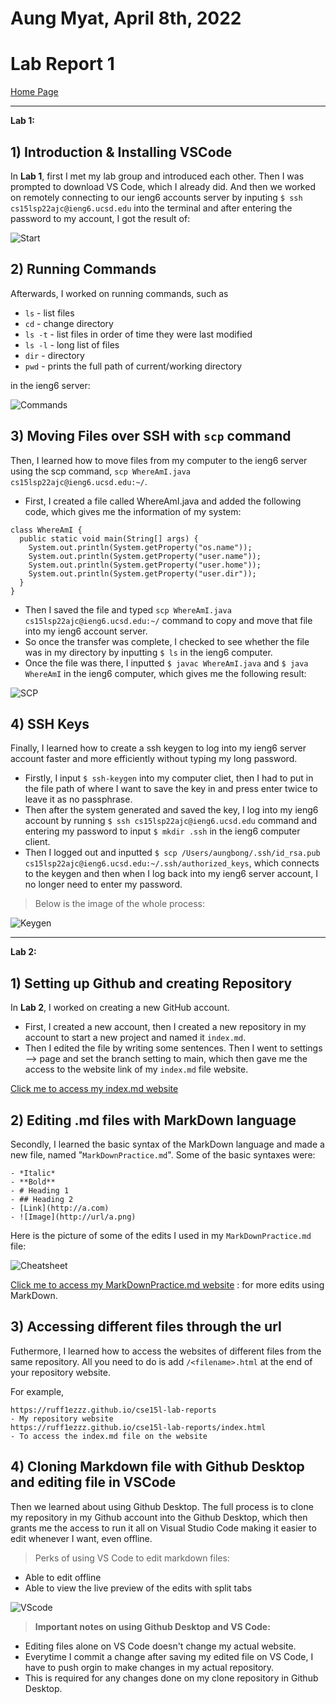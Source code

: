 # Aung Myat, April 8th, 2022
# Lab Report 1
[Home Page](https://ruff1ezzz.github.io/cse15l-lab-reports/index.html)

***

**Lab 1:**

## 1) Introduction & Installing VSCode

In **Lab 1**, first I met my lab group and introduced each other. Then I was prompted to download VS Code, which I already did. And then we worked on remotely connecting to  our ieng6 accounts server by inputing `$ ssh cs15lsp22ajc@ieng6.ucsd.edu` into the terminal and after entering the password to my account, I got the result of:

![Start](images/1Lab1.png)

## 2) Running Commands

Afterwards, I worked on running commands, such as 

* `ls` - list files
* `cd` - change directory
* `ls -t` - list files in order of time they were last modified
* `ls -l` - long list of files
* `dir` - directory
* `pwd` - prints the full path of current/working directory

in the ieng6 server:

![Commands](images/CommandLab1.png)

## 3) Moving Files over SSH with `scp` command

Then, I learned how to move files from my computer to the ieng6 server using the scp command, `scp WhereAmI.java cs15lsp22ajc@ieng6.ucsd.edu:~/`. 

* First, I created a file called WhereAmI.java and added the following code, which gives me the information of my system:

```
class WhereAmI {
  public static void main(String[] args) {
    System.out.println(System.getProperty("os.name"));
    System.out.println(System.getProperty("user.name"));
    System.out.println(System.getProperty("user.home"));
    System.out.println(System.getProperty("user.dir"));
  }
}
```

* Then I saved the file and typed `scp WhereAmI.java cs15lsp22ajc@ieng6.ucsd.edu:~/` command to copy and move that file into my ieng6 account server. 
* So once the transfer was complete, I checked to see whether the file was in my directory by inputting `$ ls` in the ieng6 computer. 
* Once the file was there, I inputted `$ javac WhereAmI.java` and `$ java WhereAmI` in the ieng6 computer, which gives me the following result:

![SCP](images/SCPLab1.png)

## 4) SSH Keys

Finally, I learned how to create a ssh keygen to log into my ieng6 server account faster and more efficiently without typing my long password. 
* Firstly, I input `$ ssh-keygen` into my computer cliet, then I had to put in the file path of where I want to save the key in and press enter twice to leave it as no passphrase. 
* Then after the system generated and saved the key, I log into my ieng6 account by running `$ ssh cs15lsp22ajc@ieng6.ucsd.edu` command and entering my password to input `$ mkdir .ssh` in the ieng6 computer client. 
* Then I logged out and inputted `$ scp /Users/aungbong/.ssh/id_rsa.pub cs15lsp22ajc@ieng6.ucsd.edu:~/.ssh/authorized_keys`, which connects to the keygen and then when I log back into my ieng6 server account, I no longer need to enter my password. 

>Below is the image of the whole process:

![Keygen](images/KeygenLab1.png)

***

**Lab 2:**

## 1) Setting up Github and creating Repository

In **Lab 2**, I worked on creating a new GitHub account. 
* First, I created a new account, then I created a new repository in my account to start a new project and named it `index.md`. 
* Then I edited the file by writing some sentences. Then I went to settings --> page and set the branch setting to main, which then gave me the access to the website link of my `index.md` file website. 

[Click me to access my index.md website](https://ruff1ezzz.github.io/cse15l-lab-reports/index.html)

## 2) Editing .md files with MarkDown language

Secondly, I learned the basic syntax of the MarkDown language and made a new file, named "`MarkDownPractice.md`". Some of the basic syntaxes were:

```
- *Italic*
- **Bold**
- # Heading 1
- ## Heading 2
- [Link](http://a.com)
- ![Image](http://url/a.png)
```

Here is the picture of some of the edits I used in my `MarkDownPractice.md` file:

![Cheatsheet](images/MarkdownCheatSheet.png)

[Click me to access my MarkDownPractice.md website](https://ruff1ezzz.github.io/cse15l-lab-reports/MarkDownPractice.html) : for more edits using MarkDown.

## 3) Accessing different files through the url

Futhermore, I learned how to access the websites of different files from the same repository. All you need to do is add `/<filename>.html` at the end of your repository website.

For example,
```
https://ruff1ezzz.github.io/cse15l-lab-reports
- My repository website
https://ruff1ezzz.github.io/cse15l-lab-reports/index.html
- To access the index.md file on the website
```

## 4) Cloning Markdown file with Github Desktop and editing file in VSCode

Then we learned about using Github Desktop. The full process is to clone my repository in my Github account into the Github Desktop, which then grants me the access to run it all on Visual Studio Code making it easier to edit whenever I want, even offline.

>Perks of using VS Code to edit markdown files:
* Able to edit offline
* Able to view the live preview of the edits with split tabs

![VScode](images/VScodeMD.png)

>**Important notes on using Github Desktop and VS Code:**
* Editing files alone on VS Code doesn't change my actual website.
* Everytime I commit a change after saving my edited file on VS Code, I have to push orgin to make changes in my actual repository.
* This is required for any changes done on my clone repository in Github Desktop.